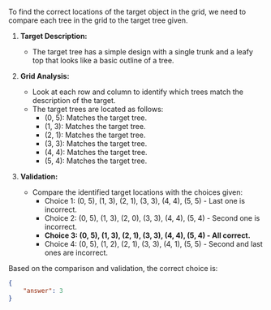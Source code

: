 To find the correct locations of the target object in the grid, we need to compare each tree in the grid to the target tree given.

1. **Target Description:**
   - The target tree has a simple design with a single trunk and a leafy top that looks like a basic outline of a tree.
   
2. **Grid Analysis:**
   - Look at each row and column to identify which trees match the description of the target.
   - The target trees are located as follows:
     - (0, 5): Matches the target tree.
     - (1, 3): Matches the target tree.
     - (2, 1): Matches the target tree.
     - (3, 3): Matches the target tree.
     - (4, 4): Matches the target tree.
     - (5, 4): Matches the target tree.

3. **Validation:**
   - Compare the identified target locations with the choices given:
     - Choice 1: (0, 5), (1, 3), (2, 1), (3, 3), (4, 4), (5, 5) - Last one is incorrect.
     - Choice 2: (0, 5), (1, 3), (2, 0), (3, 3), (4, 4), (5, 4) - Second one is incorrect.
     - **Choice 3: (0, 5), (1, 3), (2, 1), (3, 3), (4, 4), (5, 4) - All correct.**
     - Choice 4: (0, 5), (1, 2), (2, 1), (3, 3), (4, 1), (5, 5) - Second and last ones are incorrect.

Based on the comparison and validation, the correct choice is:

```json
{
    "answer": 3
}
```